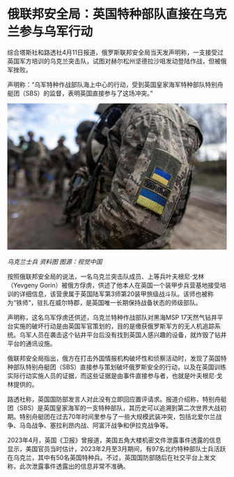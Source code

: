# 俄联邦安全局：英国特种部队直接在乌克兰参与乌军行动

综合塔斯社和路透社4月11日报道，俄罗斯联邦安全局当天发声明称，一支接受过英国军方培训的乌克兰突击队，试图对赫尔松州坚德拉沙咀发动登陆作战，但被俄军挫败。

声明称：“乌军特种作战部队海上中心的行动，受到英国皇家海军特种部队特别舟艇团（SBS）的监督，表明英国直接参与了这场冲突。”

![a84b81189895a326d7c1c347e6af0baa.jpg](https://raw.githubusercontent.com/qqhsx/qqnews_image/main/2024/04/12/俄联邦安全局：英国特种部队直接在乌克兰参与乌军行动/a84b81189895a326d7c1c347e6af0baa.jpg)

_乌克兰士兵 资料图 图源：视觉中国_

按照俄联邦安全局的说法，一名乌克兰突击队成员、上等兵叶夫根尼·戈林（Yevgeny
Gorin）被俄方俘虏，供述了他本人在英国一个装甲步兵营基地接受培训的详细信息，该营隶属于英国陆军第3师第20装甲旅级战斗队。该师也被称为“铁师”，驻扎在威尔特郡，是英国唯一长期保持战备状态的师级部队。

声明称，这名乌军俘虏还供述，乌克兰特种作战部队对黑海MSP
17天然气钻井平台实施的破坏行动是由英国军官策划的，目的是缴获俄罗斯军方的无人机追踪系统。乌军人员在袭击这个钻井平台后没有找到英国人感兴趣的设备，就炸毁了钻井平台的通讯设施。

俄联邦安全局指出，俄方在打击外国情报机构破坏性和侦察活动时，发现了英国特种部队特别舟艇团（SBS）直接参与策划破坏俄罗斯安全的行动，以及在英国训练实际行动实施人员的证据，而这些证据是由事件直接参与者，也就是叶夫根尼·戈林提供的。

路透社称，英国国防部发言人对此没有立即回应置评请求。报道介绍称，特别舟艇团（SBS）是英国皇家海军的一支特种部队，其历史可以追溯到第二次世界大战初期。特别舟艇团在过去70年时间里参与了一些大规模武装冲突，包括北爱尔兰战争、马岛战争、塞拉利昂内战、阿富汗战争和伊拉克战争等。

2023年4月，英国《卫报》曾报道，美国五角大楼机密文件泄露事件透露的信息显示，美国官员当时估计，2023年2月至3月期间，有97名北约特种部队士兵活跃在乌克兰，其中有50名英国特种兵。不过，英国国防部随后在社交平台上发文称，此次泄露事件透露出的信息非常不准确。

